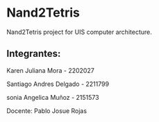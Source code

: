 # Nand2Tetris
Nand2Tetris project for UIS computer architecture.

## Integrantes: 
Karen Juliana Mora - 2202027

Santiago Andres Delgado - 2211799

sonia Angelica Muñoz - 2151573

Docente: Pablo Josue Rojas
